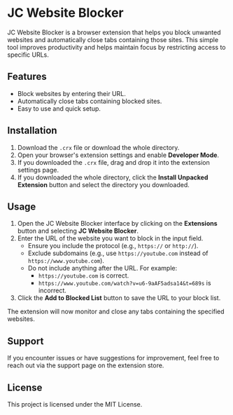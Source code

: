 # JC Website Blocker

JC Website Blocker is a browser extension that helps you block unwanted websites and automatically close tabs containing those sites. This simple tool improves productivity and helps maintain focus by restricting access to specific URLs.

## Features

- Block websites by entering their URL.
- Automatically close tabs containing blocked sites.
- Easy to use and quick setup.

## Installation

1. Download the `.crx` file or download the whole directory.
2. Open your browser's extension settings and enable **Developer Mode**.
3. If you downloaded the `.crx` file, drag and drop it into the extension settings page.
4. If you downloaded the whole directory, click the **Install Unpacked Extension** button and select the directory you downloaded.

## Usage

1. Open the JC Website Blocker interface by clicking on the **Extensions** button and selecting **JC Website Blocker**.
2. Enter the URL of the website you want to block in the input field.
   - Ensure you include the protocol (e.g., `https://` or `http://`).
   - Exclude subdomains (e.g., use `https://youtube.com` instead of `https://www.youtube.com`).
   - Do not include anything after the URL. For example:
     - `https://youtube.com` is correct.
     - `https://www.youtube.com/watch?v=u6-9aAF5adsa14&t=689s` is incorrect.
3. Click the **Add to Blocked List** button to save the URL to your block list.

The extension will now monitor and close any tabs containing the specified websites.

## Support

If you encounter issues or have suggestions for improvement, feel free to reach out via the support page on the extension store.

## License

This project is licensed under the MIT License.
